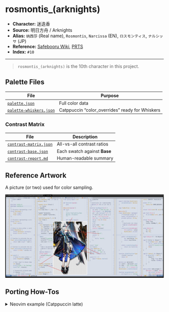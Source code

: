 # rosmontis_(arknights)

- **Character:** 迷迭香
- **Source:** 明日方舟 / Arknights
- **Alias:** `纳西莎` (Real name), `Rosmontis`, `Narcissa` (EN), `ロスモンティス`, `ナルシッサ` (JP)
- **Reference:** [Safebooru Wiki](<https://safebooru.donmai.us/wiki_pages/rosmontis_(arknights)>), [PRTS](https://prts.wiki/w/%E8%BF%B7%E8%BF%AD%E9%A6%99)
- **Index:** `#10`

---

> `rosmontis_(arknights)` is the 10th character in this project.

## Palette Files

| File                                                            | Purpose                                         |
| --------------------------------------------------------------- | ----------------------------------------------- |
| [`palette.json`](./palette.json)                                | Full color data                                 |
| [`palette-whiskers.json`](./palette-whiskers.json) | Catppuccin “color_overrides” ready for Whiskers |

### Contrast Matrix

| File                                                         | Description                  |
| ------------------------------------------------------------ | ---------------------------- |
| [`contrast-matrix.json`](./contrast/contrast-matrix.json) | All-vs-all contrast ratios   |
| [`contrast-base.json`](./contrast/contrast-base.json)     | Each swatch against **Base** |
| [`contrast-report.md`](./contrast/contrast-report.md)     | Human-readable summary       |

## Reference Artwork
 
A picture (or two) used for color sampling.
 
![sample](./assets/sample.png)

## Porting How-Tos
 
<details>
<summary>Neovim example (Catppuccin latte)</summary>

```lua
require("catppuccin").setup {
    color_overrides = {
        latte = {
        rosewater= "#CF6D4F",
        flamingo = "#D27051",
        pink     = "#B87F53",
        mauve    = "#6C699F",
        red      = "#DC634D",
        maroon   = "#B04F4A",
        peach    = "#D1732F",
        yellow   = "#B3821F",
        green    = "#469B60",
        teal     = "#5A9591",
        sky      = "#7D8DA2",
        sapphire = "#4C6C94",
        blue     = "#5E81AC",
        lavender = "#7C79A9",
        text     = "#3B4251",
        subtext0 = "#5A616F",
        subtext1 = "#4A5161",
        base     = "#D8DEE8",
        mantle   = "#CED5E3",
        crust    = "#C5CDDD",
        surface0 = "#B5BCCE",
        surface1 = "#A4ABC1",
        surface2 = "#939BB2",
        overlay0 = "#838AA4",
        overlay1 = "#727896",
        overlay2 = "#636986",
        },
    }
}
```

</details>
